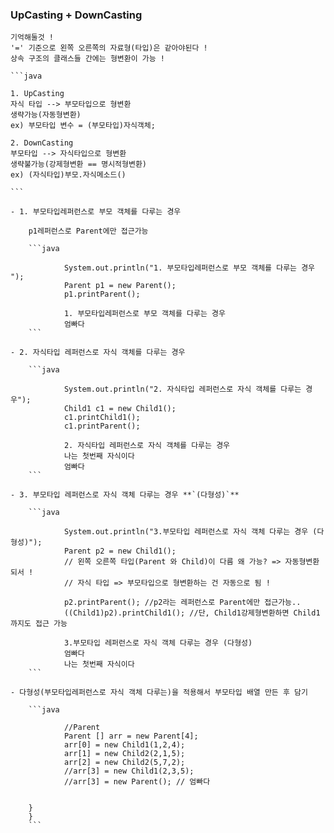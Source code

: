 ### UpCasting + DownCasting
    
    기억해둘것 ! 
    '=' 기준으로 왼쪽 오른쪽의 자료형(타입)은 같아야된다 ! 
    상속 구조의 클래스들 간에는 형변환이 가능 ! 
    
    ```java
    
    1. UpCasting
    자식 타입 --> 부모타입으로 형변환
    생략가능(자동형변환)
    ex) 부모타입 변수 = (부모타입)자식객체;
    
    2. DownCasting
    부모타입 --> 자식타입으로 형변환
    생략불가능(강제형변환 == 명시적형변환)
    ex) (자식타입)부모.자식메소드()
    
    ```
    
    - 1. 부모타입레퍼런스로 부모 객체를 다루는 경우
        
        p1레퍼런스로 Parent에만 접근가능
        
        ```java
        
        		System.out.println("1. 부모타입레퍼런스로 부모 객체를 다루는 경우 ");
        		Parent p1 = new Parent();
        		p1.printParent();
        		
        		1. 부모타입레퍼런스로 부모 객체를 다루는 경우 
        		엄빠다
        ```
        
    - 2. 자식타입 레퍼런스로 자식 객체를 다루는 경우
        
        ```java
        
        		System.out.println("2. 자식타입 레퍼런스로 자식 객체를 다루는 경우");
        		Child1 c1 = new Child1();
        		c1.printChild1();
        		c1.printParent();
        
        		2. 자식타입 레퍼런스로 자식 객체를 다루는 경우
        		나는 첫번째 자식이다
        		엄빠다
        ```
        
    - 3. 부모타입 레퍼런스로 자식 객체 다루는 경우 **`(다형성)`**
        
        ```java
        
        		System.out.println("3.부모타입 레퍼런스로 자식 객체 다루는 경우 (다형성)");
        		Parent p2 = new Child1(); 
        		// 왼쪽 오른쪽 타입(Parent 와 Child)이 다름 왜 가능? => 자동형변환 되서 ! 
        		// 자식 타입 => 부모타입으로 형변환하는 건 자동으로 됨 ! 
        		
        		p2.printParent(); //p2라는 레퍼런스로 Parent에만 접근가능..
        		((Child1)p2).printChild1(); //단, Child1강제형변환하면 Child1까지도 접근 가능
        		
        		3.부모타입 레퍼런스로 자식 객체 다루는 경우 (다형성)
        		엄빠다
        		나는 첫번째 자식이다
        ```
        
    - 다형성(부모타입레퍼런스로 자식 객체 다루는)을 적용해서 부모타입 배열 만든 후 담기
        
        ```java
        
        		//Parent
        		Parent [] arr = new Parent[4];
        		arr[0] = new Child1(1,2,4);
        		arr[1] = new Child2(2,1,5);
        		arr[2] = new Child2(5,7,2);
        		//arr[3] = new Child1(2,3,5);
        		//arr[3] = new Parent(); // 엄빠다
        		
        	
        }
        }
        ```